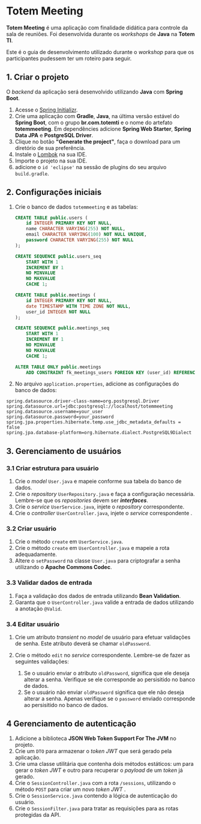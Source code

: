 # Totem Meeting

**Totem Meeting** é uma aplicação com finalidade didática para controle da sala de reuniões. Foi desenvolvida durante os *workshops* de **Java** na **Totem TI**.

Este é o guia de desenvolvimento utilizado durante o *workshop* para que os participantes pudessem ter um roteiro para seguir.



## 1. Criar o projeto

O *backend* da aplicação será desenvolvido utilizando **Java** com **Spring Boot**. 

1. Acesse o [Spring Initializr](https://start.spring.io/).
2. Crie uma aplicação com **Gradle**, **Java**, na última versão estável do **Spring Boot**, com o grupo **br.com.totemti** e o nome do artefato **totemmeeting**. Em dependêncies adicione **Spring Web Starter**, **Spring Data JPA** e **PostgreSQL Driver**.
3. Clique no botão **"Generate the project"**, faça o download para um diretório de sua preferência.
4. Instale o [Lombok](https://projectlombok.org/) na sua IDE.
5. Importe o projeto na sua IDE.
6. adicione o `id 'eclipse'` na sessão de plugins do seu arquivo `build.gradle`.



## 2. Configurações iniciais

1. Crie o banco de dados `totemmeeting` e as tabelas:

   ```sql
   CREATE TABLE public.users (
       id INTEGER PRIMARY KEY NOT NULL,
       name CHARACTER VARYING(255) NOT NULL,
       email CHARACTER VARYING(100) NOT NULL UNIQUE,
       password CHARACTER VARYING(255) NOT NULL
   );
   
   CREATE SEQUENCE public.users_seq
       START WITH 1
       INCREMENT BY 1
       NO MINVALUE
       NO MAXVALUE
       CACHE 1;
   
   CREATE TABLE public.meetings (
       id INTEGER PRIMARY KEY NOT NULL,
       date TIMESTAMP WITH TIME ZONE NOT NULL,
       user_id INTEGER NOT NULL
   );
   
   CREATE SEQUENCE public.meetings_seq
       START WITH 1
       INCREMENT BY 1
       NO MINVALUE
       NO MAXVALUE
       CACHE 1;
   
   ALTER TABLE ONLY public.meetings
       ADD CONSTRAINT fk_meetings_users FOREIGN KEY (user_id) REFERENCES public.users(id);
   ```

2. No arquivo `application.properties`, adicione as configurações do banco de dados:


```
spring.datasource.driver-class-name=org.postgresql.Driver
spring.datasource.url=jdbc:postgresql://localhost/totemmeeting
spring.datasource.username=your_user
spring.datasource.password=your_password
spring.jpa.properties.hibernate.temp.use_jdbc_metadata_defaults = false
spring.jpa.database-platform=org.hibernate.dialect.PostgreSQL9Dialect
```



## 3. Gerenciamento de usuários

### 3.1 Criar estrutura para usuário

1. Crie o *model* `User.java` e mapeie conforme sua tabela do banco de dados.
2. Crie o *repository* `UserRepository.java` e faça a configuração necessária. Lembre-se que os *repositories* devem ser ***interfaces***.
3. Crie o *service* `UserService.java`, injete o *repository* correspondente.
4. Crie o *controller* `UserController.java`, injete o *service* correspondente .



### 3.2 Criar usuário

1. Crie o método `create` em `UserService.java`.
2. Crie o método `create` em `UserController.java` e mapeie a rota adequadamente.
3. Altere o `setPassword` na classe `User.java` para criptografar a senha utilizando o **Apache Commons Codec**.



### 3.3 Validar dados de entrada

1. Faça a validação dos dados de entrada utilizando **Bean Validation**.
2. Garanta que o `UserController.java` valide a entrada de dados utilizando a anotação `@Valid`.



### 3.4 Editar usuário

1. Crie um atributo *transient* no *model* de usuário para efetuar validações de senha. Este atributo deverá se chamar `oldPassword`.

2. Crie o método `edit` no *service* correspondente. Lembre-se de fazer as seguintes validações:

   1. Se o usuário enviar o atributo `oldPassword`, significa que ele deseja alterar a senha. Verifique se ele corresponde ao persisitido no banco de dados.
   2. Se o usuário não enviar `oldPassword` significa que ele não deseja alterar a senha. Apenas verifique se o `password` enviado corresponde ao persisitido no banco de dados.

   

## 4 Gerenciamento de autenticação

1. Adicione a biblioteca **JSON Web Token Support For The JVM** no projeto.
2. Crie um `DTO` para armazenar o *token JWT* que será gerado pela aplicação.
3. Crie uma classe utilitária que contenha dois métodos estáticos: um para gerar o *token JWT*  e outro para recuperar o *payload* de um *token* já gerado.
4. Crie o `SessionController.java` com a rota `/sessions`, utilizando o método `POST` para criar um novo *token JWT* . 
5. Crie o `SessionService.java` contendo a lógica de autenticação do usuário.
6. Crie o `SessionFilter.java` para tratar as requisições para as rotas protegidas da API.

